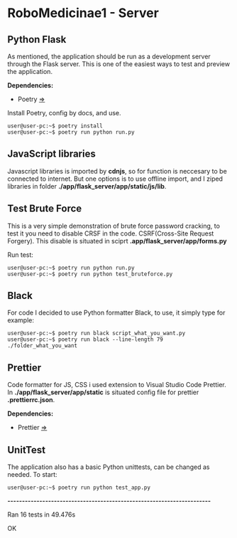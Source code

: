 # RoboMedicinae1 - Server
## Python Flask
As mentioned, the application should be run as a development server through the Flask server. This is one of the easiest ways to test and preview the application.

**Dependencies:**
* Poetry [=>](https://python-poetry.org/)

Install Poetry, config by docs, and use.

```console
user@user-pc:~$ poetry install
user@user-pc:~$ poetry run python run.py
```

## JavaScript libraries
Javascript libraries is imported by **cdnjs**, so for function is neccesary to be connected to internet. But one options is to use offline import, and I ziped libraries in folder **./app/flask_server/app/static/js/lib**.

## Test Brute Force
This is a very simple demonstration of brute force password cracking, to test it you need to disable CRSF in the code. CSRF(Cross-Site Request Forgery). This disable is situated in sciprt **.app/flask_server/app/forms.py**

Run test:

```console
user@user-pc:~$ poetry run python run.py
user@user-pc:~$ poetry run python test_bruteforce.py
```

## Black
For code I decided to use Python formatter Black, to use, it simply type for example:

```console
user@user-pc:~$ poetry run black script_what_you_want.py
user@user-pc:~$ poetry run black --line-length 79 ./folder_what_you_want
```

## Prettier
Code formatter for JS, CSS i used extension to Visual Studio Code Prettier. In **./app/flask_server/app/static** is situated config file for prettier **.prettierrc.json**.

**Dependencies:**
* Prettier [=>](https://marketplace.visualstudio.com/items?itemName=esbenp.prettier-vscode)

## UnitTest
The application also has a basic Python unittests, can be changed as needed. To start:

```console
user@user-pc:~$ poetry run python test_app.py
```

**----------------------------------------------------------------------**

Ran 16 tests in 49.476s

OK
